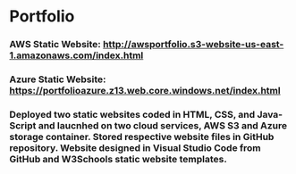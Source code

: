# Portfolio

### AWS Static Website: http://awsportfolio.s3-website-us-east-1.amazonaws.com/index.html
### Azure Static Website: https://portfolioazure.z13.web.core.windows.net/index.html

### Deployed two static websites coded in HTML, CSS, and Java-Script and laucnhed on two cloud services, AWS S3 and Azure storage container. Stored respective website files in GitHub repository. Website designed in Visual Studio Code from GitHub and W3Schools static website templates.
